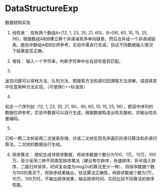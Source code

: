 # DataStructureExp
数据结构实验

1.	线性表：
现有两个数组A=[12, 1, 23, 35, 21, 60]，B=[90, 60, 10, 15, 25, 56]，根据数组A和B建立两个非递减有序单向链表，然后合并成一个非递减链表。题目中数组A和B仅供参考，实验中需自行生成，验证不同数据输入情况下结果是否正确。

2.	堆栈：
输入一个字符串，判断字符串中左右括号是否匹配。

3.	
迷宫问题可以用栈方法、队列方法、图搜索方法和递归回溯等方法求解，请选择其中任意两种方法实现。（可使用C++标准库）

4.
给定一个序列如（12, 1, 23, 35, 21, 60，90, 60, 10, 15, 25, 56），题目中序列的数据仅供参考，实验中数据可以自行生成，根据数据构造出哈夫曼树，并输出哈夫曼编码。

5.	
已知一颗二叉树采用二叉链表存储，对该二叉树实现先序遍历的递归算法和非递归算法。二叉树的数据自行生成。

6.	排序算法：
随机生成待排序数据，待排序数据个数分为100，1万，10万，100万，至少采用三种不同类型排序算法（建议希尔排序，快速排序，折半插入排序，二路归并排序，时间复杂度为nlog2n的算法至少一种），待排序数据个数为100的情况下，将排序结果输出，验证算法正确性，待排序数据个数为1万，10万，100万时，不输出排序结果，输出排序时间，实际比较不同算法的排序性能。
